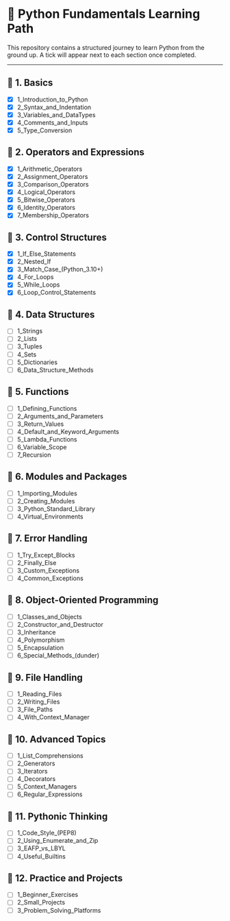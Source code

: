 # 📘 Python Fundamentals Learning Path

This repository contains a structured journey to learn Python from the ground up. A tick will appear next to each section once completed.

---

## 📂 1. Basics
- [x] 1_Introduction_to_Python
- [x] 2_Syntax_and_Indentation
- [x] 3_Variables_and_DataTypes
- [x] 4_Comments_and_Inputs
- [x] 5_Type_Conversion

## 📂 2. Operators and Expressions
- [x] 1_Arithmetic_Operators
- [x] 2_Assignment_Operators
- [x] 3_Comparison_Operators
- [x] 4_Logical_Operators
- [x] 5_Bitwise_Operators
- [x] 6_Identity_Operators
- [x] 7_Membership_Operators

## 📂 3. Control Structures
- [x] 1_If_Else_Statements
- [x] 2_Nested_If
- [x] 3_Match_Case_(Python_3.10+)
- [x] 4_For_Loops
- [x] 5_While_Loops
- [x] 6_Loop_Control_Statements  <!-- break, continue, pass -->

## 📂 4. Data Structures
- [ ] 1_Strings
- [ ] 2_Lists
- [ ] 3_Tuples
- [ ] 4_Sets
- [ ] 5_Dictionaries
- [ ] 6_Data_Structure_Methods

## 📂 5. Functions
- [ ] 1_Defining_Functions
- [ ] 2_Arguments_and_Parameters
- [ ] 3_Return_Values
- [ ] 4_Default_and_Keyword_Arguments
- [ ] 5_Lambda_Functions
- [ ] 6_Variable_Scope
- [ ] 7_Recursion

## 📂 6. Modules and Packages
- [ ] 1_Importing_Modules
- [ ] 2_Creating_Modules
- [ ] 3_Python_Standard_Library
- [ ] 4_Virtual_Environments

## 📂 7. Error Handling
- [ ] 1_Try_Except_Blocks
- [ ] 2_Finally_Else
- [ ] 3_Custom_Exceptions
- [ ] 4_Common_Exceptions

## 📂 8. Object-Oriented Programming
- [ ] 1_Classes_and_Objects
- [ ] 2_Constructor_and_Destructor
- [ ] 3_Inheritance
- [ ] 4_Polymorphism
- [ ] 5_Encapsulation
- [ ] 6_Special_Methods_(dunder)

## 📂 9. File Handling
- [ ] 1_Reading_Files
- [ ] 2_Writing_Files
- [ ] 3_File_Paths
- [ ] 4_With_Context_Manager

## 📂 10. Advanced Topics
- [ ] 1_List_Comprehensions
- [ ] 2_Generators
- [ ] 3_Iterators
- [ ] 4_Decorators
- [ ] 5_Context_Managers
- [ ] 6_Regular_Expressions

## 📂 11. Pythonic Thinking
- [ ] 1_Code_Style_(PEP8)
- [ ] 2_Using_Enumerate_and_Zip
- [ ] 3_EAFP_vs_LBYL
- [ ] 4_Useful_Builtins

## 📂 12. Practice and Projects
- [ ] 1_Beginner_Exercises
- [ ] 2_Small_Projects
- [ ] 3_Problem_Solving_Platforms